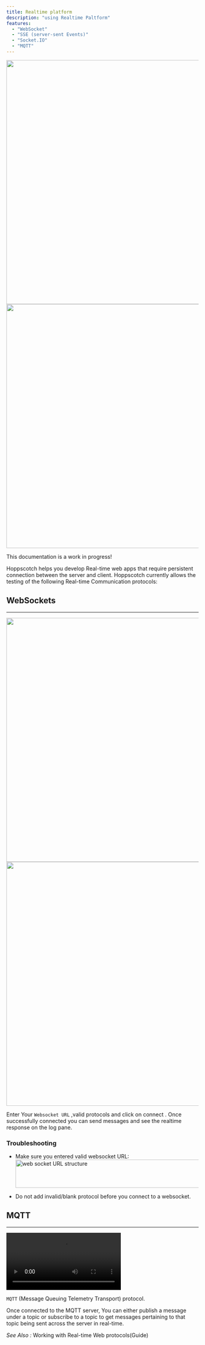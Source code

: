 ```yaml
---
title: Realtime platform
description: "using Realtime Paltform"
features:
  - "WebSocket"
  - "SSE (server-sent Events)"
  - "Socket.IO"
  - "MQTT"
---
```


<img src="/Resources/en/RealtimeGuide/Realtime-dark.png"   class="dark-img" width="1280" height="640" alt=""/>
<img src="/Resources/en/RealtimeGuide/Realtime-light.png" class="light-img"  width="1280" height="640" alt=""/>
<alert type="success">

This documentation is a work in progress!

</alert>
Hoppscotch helps you develop Real-time web apps that require persistent connection between the server and client.
Hoppscotch currently allows the testing of the following Real-time Communication protocols:

<list :items="features"></list>

## WebSockets

---

<img src="/Resources/en/Realtime/Websocket-dark.png"   class="dark-img" width="1280" height="640" alt=""/>
<img src="/Resources/en/Realtime/Websocket-light.png" class="light-img"  width="1280" height="640" alt=""/>

Enter Your `Websocket URL` ,valid protocols and click on connect . Once successfully connected you can send messages and see the realtime response on the log pane.

### Troubleshooting

- Make sure you entered valid websocket URL:
  <img src="/Resources/en/Realtime/websocketURL-light.png" width="600" height="74" alt="web socket URL structure"/>

- Do not add invalid/blank protocol before you connect to a websocket.

## MQTT

---

<video loop playsinline controls>
  <source src="/Resources/en/Realtime/mqtt.webm" type="video/webm" />
 <source src="/Resources/en/Realtime/mqtt.mp4" type="video/mp4" />
</video>

`MQTT` (Message Queuing Telemetry Transport) protocol.

Once connected to the MQTT server, You can either publish a message under a topic or subscribe to a topic to get messages pertaining to that topic being sent across the server in real-time.

_See Also :_ <nuxt-link to='/GraphQl platform'>Working with Real-time Web protocols(Guide) </nuxt-link>
